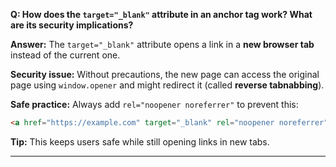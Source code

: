 **Q: How does the `target="_blank"` attribute in an anchor tag work? What are its security implications?**

**Answer:**
The `target="_blank"` attribute opens a link in a **new browser tab** instead of the current one.

**Security issue:** Without precautions, the new page can access the original page using `window.opener` and might redirect it (called **reverse tabnabbing**).

**Safe practice:** Always add `rel="noopener noreferrer"` to prevent this:

```html
<a href="https://example.com" target="_blank" rel="noopener noreferrer">Visit Example</a>
```

**Tip:** This keeps users safe while still opening links in new tabs.

---

